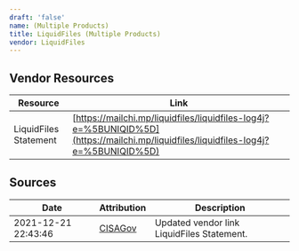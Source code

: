 ```yaml
---
draft: 'false'
name: (Multiple Products)
title: LiquidFiles (Multiple Products)
vendor: LiquidFiles
---
```


## Vendor Resources
| Resource | Link |
| --- | --- |
| LiquidFiles Statement | [https://mailchi.mp/liquidfiles/liquidfiles-log4j?e=%5BUNIQID%5D](https://mailchi.mp/liquidfiles/liquidfiles-log4j?e=%5BUNIQID%5D) |



## Sources
| Date | Attribution | Description |
| --- | --- | --- |
| 2021-12-21 22:43:46 | [CISAGov](https://raw.githubusercontent.com/cisagov/log4j-affected-db/develop/README.md) | Updated vendor link LiquidFiles Statement.  |
